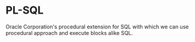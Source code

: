 # PL-SQL
Oracle Corporation's procedural extension for SQL with which we can use procedural approach and execute blocks alike SQL.
